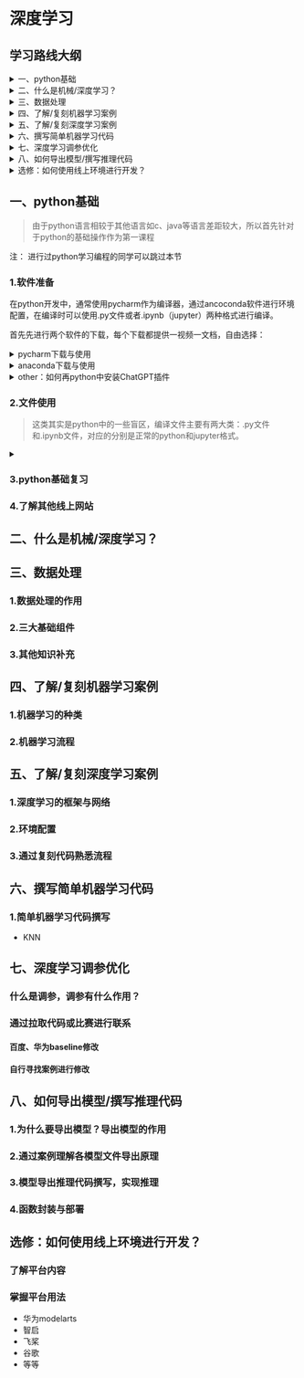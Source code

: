 # 深度学习

## 学习路线大纲

<details><summary>一、python基础</summary>

1. 软件准备

2. 文件使用

3. python基础复习

4. 了解其他线上网站

</details>

<details><summary>二、什么是机械/深度学习？</summary>

1. 机械学系和深度学习的区别

2. 机械学系的流程

3. 深度学习的流程

</details>

<details><summary>三、数据处理</summary>

1. 数据处理的作用

2. 三大基础组件

3. 其他知识补充

</details>

<details><summary>四、了解/复刻机器学习案例</summary>

1. 机器学习的种类

2. 机器学习流程

</details>

<details><summary>五、了解/复刻深度学习案例</summary>

1. 深度学习的框架与网络

2. 环境配置

3. 通过复刻代码熟悉流程

</details>

<details><summary>六、撰写简单机器学习代码</summary>

1. 简单机器学习代码撰写

    - KNN

</details>

<details><summary>七、深度学习调参优化</summary>

1. 什么是调参，调参有什么作用？

2. 通过拉取代码或比赛进行联系

    - 百度、华为baseline修改
    - 自行寻找案例进行修改

</details>

<details><summary>八、如何导出模型/撰写推理代码</summary>

1. 为什么要导出模型？导出模型的作用

2. 通过案例理解各模型文件导出原理

3. 模型导出推理代码撰写，实现推理

4. 函数封装与部署

</details>

<details><summary>选修：如何使用线上环境进行开发？</summary>

1. 了解平台内容

2. 掌握平台用法
    - 华为modelarts
    - 智启
    - 飞桨
    - 谷歌
    - 等等

</details>

## 一、python基础

> 由于python语言相较于其他语言如c、java等语言差距较大，所以首先针对于python的基础操作作为第一课程

注：
进行过python学习编程的同学可以跳过本节

### 1.软件准备

在python开发中，通常使用pycharm作为编译器，通过ancoconda软件进行环境配置，在编译时可以使用.py文件或者.ipynb（jupyter）两种格式进行编译。

首先先进行两个软件的下载，每个下载都提供一视频一文档，自由选择：

<details><summary>pycharm下载与使用</summary><br>

直接上链接即可：

    参考视频： https://www.bilibili.com/video/BV1CE411Z7qg/?spm_id_from=333.337.search-card.all.click&vd_source=a4099ed25e84174f682a90592f2649c8

<br>

    参考文档：https://blog.csdn.net/weixin_46211269/article/details/119934323?

注：这类其实很简单，推荐看文档即可

</details>

<details><summary>anaconda下载与使用</summary><br>

    参考视频：【Anaconda安装与使用教程】 https://www.bilibili.com/video/BV1ze4y127wN/?p=2&share_source=copy_web&vd_source=ab41fa5e5d502dca7046f627fa0b5681

<br>

    参考文档：https://blog.csdn.net/u012060033/article/details/130655805?

注：
anaconda并不是开发必备的软件，只是作为一个管理工具，对环境等有更方便的配置。
但同时，如果anaconda设置出问题的话，可能导致环境上出现大的问题。因此，最低来讲，能够使用pycharm进行环境配置等奥做即可

</details>

<details><summary>other：如何再python中安装ChatGPT插件</summary><br>

    参考视频：【【Python插件】在PyCharm中安装 ChatGPT 插件】 https://www.bilibili.com/video/BV16u411V7KY/?share_source=copy_web&vd_source=ab41fa5e5d502dca7046f627fa0b5681

注：
GPT好用，但是不要贪多哦，技术学到身上是自己的

</details>

### 2.文件使用

> 这类其实是python中的一些盲区，编译文件主要有两大类：.py文件和.ipynb文件，对应的分别是正常的python和jupyter格式。

<details><summary></summary><br>



</details>

### 3.python基础复习

### 4.了解其他线上网站

## 二、什么是机械/深度学习？

## 三、数据处理

### 1.数据处理的作用

### 2.三大基础组件

### 3.其他知识补充

## 四、了解/复刻机器学习案例

### 1.机器学习的种类

### 2.机器学习流程

## 五、了解/复刻深度学习案例

### 1.深度学习的框架与网络

### 2.环境配置

### 3.通过复刻代码熟悉流程

## 六、撰写简单机器学习代码

### 1.简单机器学习代码撰写

- KNN

## 七、深度学习调参优化

### 什么是调参，调参有什么作用？

### 通过拉取代码或比赛进行联系

#### 百度、华为baseline修改

#### 自行寻找案例进行修改

## 八、如何导出模型/撰写推理代码

### 1.为什么要导出模型？导出模型的作用

### 2.通过案例理解各模型文件导出原理

### 3.模型导出推理代码撰写，实现推理

### 4.函数封装与部署

## 选修：如何使用线上环境进行开发？

### 了解平台内容

### 掌握平台用法

- 华为modelarts
- 智启
- 飞桨
- 谷歌
- 等等 


























